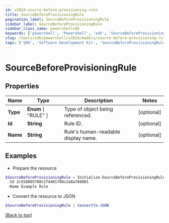 ```yaml
---
id: v2024-source-before-provisioning-rule
title: SourceBeforeProvisioningRule
pagination_label: SourceBeforeProvisioningRule
sidebar_label: SourceBeforeProvisioningRule
sidebar_class_name: powershellsdk
keywords: ['powershell', 'PowerShell', 'sdk', 'SourceBeforeProvisioningRule', 'V2024SourceBeforeProvisioningRule'] 
slug: /tools/sdk/powershell/v2024/models/source-before-provisioning-rule
tags: ['SDK', 'Software Development Kit', 'SourceBeforeProvisioningRule', 'V2024SourceBeforeProvisioningRule']
---
```



# SourceBeforeProvisioningRule

## Properties

Name | Type | Description | Notes
------------ | ------------- | ------------- | -------------
**Type** |  **Enum** [  "RULE" ] | Type of object being referenced. | [optional] 
**Id** | **String** | Rule ID. | [optional] 
**Name** | **String** | Rule's human-readable display name. | [optional] 

## Examples

- Prepare the resource
```powershell
$SourceBeforeProvisioningRule = Initialize-SourceBeforeProvisioningRule  -Type RULE `
 -Id 2c918085708c274401708c2a8a760001 `
 -Name Example Rule
```

- Convert the resource to JSON
```powershell
$SourceBeforeProvisioningRule | ConvertTo-JSON
```


[[Back to top]](#) 

